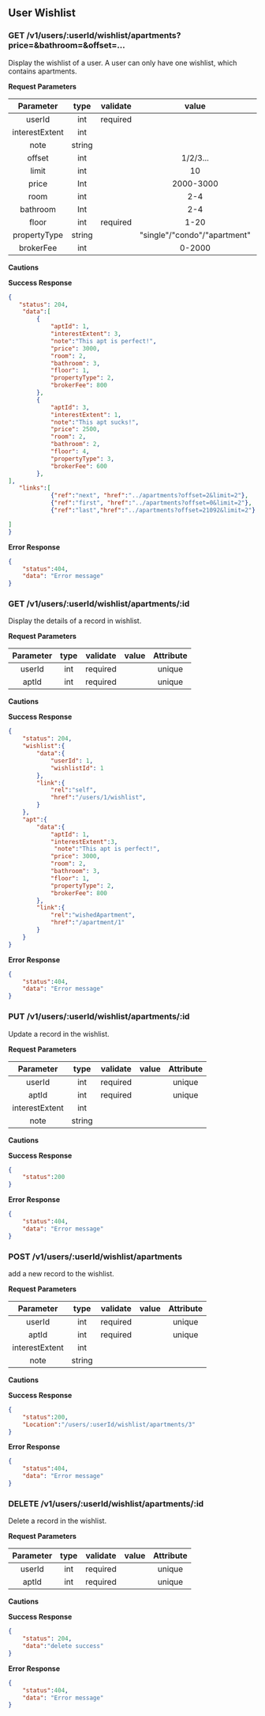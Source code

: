 User Wishlist
-------------


### GET **/v1/users/:userId/wishlist/apartments?price=&bathroom=&offset=...**

Display the wishlist of a user. A user can only have one wishlist, which contains apartments.

**Request Parameters**

| Parameter | type   | validate | value | Attribute |
|:---------:|:------:|:--------:|:-----:|:---------:|
|   userId   | int  | required |       |  unique   |
|   interestExtent   | int  |  |       |   |
|   note   | string  |  |       |    |
|   offset    |  int   |       |       1/2/3...       |    1     |        page number      |
|   limit   |  int   |       |          10          |    10     |           limit      |
|price| Int |       | 2000-3000|  2000  |   | room price |
|room| int |         |2-4|  2  | number of rooms|
|bathroom| Int | |2-4| 2| number of bathrooms|
|floor            | int    | required | 1-20    |  1  |
|propertyType| string   |   | "single"/"condo"/"apartment"  |   |   |
|brokerFee| int |   | 0-2000|   |

**Cautions**

**Success Response**

```json
{
   "status": 204,
    "data":[
        {
            "aptId": 1,
            "interestExtent": 3,
            "note":"This apt is perfect!",
            "price": 3000,
            "room": 2,
            "bathroom": 3,
            "floor": 1,
            "propertyType": 2,
            "brokerFee": 800
        },
        {
            "aptId": 3,
            "interestExtent": 1,
            "note":"This apt sucks!",
            "price": 2500,
            "room": 2,
            "bathroom": 2,
            "floor": 4,
            "propertyType": 3,
            "brokerFee": 600
        },
],
   "links":[
            {"ref":"next", "href":"../apartments?offset=2&limit=2"},
            {"ref":"first", "href":"../apartments?offset=0&limit=2"},
            {"ref":"last","href":"../apartments?offset=21092&limit=2"}

]
}

```
**Error Response**

```json
{
    "status":404,
    "data": "Error message"
}
```



### GET **/v1/users/:userId/wishlist/apartments/:id**

Display the details of a record in wishlist.

**Request Parameters**

| Parameter | type   | validate | value | Attribute |
|:---------:|:------:|:--------:|:-----:|:---------:|
|   userId   | int  | required |       |  unique   |
|   aptId    | int  | required |       |  unique   |

**Cautions**

**Success Response**

```json
{
    "status": 204,
    "wishlist":{
        "data":{
            "userId": 1,
            "wishlistId": 1
        },
        "link":{
            "rel":"self",
            "href":"/users/1/wishlist",
        }
    },
    "apt":{
        "data":{
            "aptId": 1,
            "interestExtent":3,
             "note":"This apt is perfect!",
            "price": 3000,
            "room": 2,
            "bathroom": 3,
            "floor": 1,
            "propertyType": 2,
            "brokerFee": 800
        },
        "link":{
            "rel":"wishedApartment",
            "href":"/apartment/1"
        }
    }
}
```
**Error Response**

```json
{
    "status":404,
    "data": "Error message"
}
```



### PUT  **/v1/users/:userId/wishlist/apartments/:id**

Update a record in the wishlist.

**Request Parameters**

| Parameter | type   | validate | value | Attribute |
|:---------:|:------:|:--------:|:-----:|:---------:|
|   userId   | int  | required |       |  unique   |
|   aptId    | int  | required |       |  unique   |
|   interestExtent    | int  |  |       |     |
|   note    | string  |  |       |     |

**Cautions**

**Success Response**

```json
{
    "status":200
}
```
**Error Response**

```json
{
    "status":404,
    "data": "Error message"
}
```



### POST **/v1/users/:userId/wishlist/apartments**

add a new record to the wishlist.

**Request Parameters**

| Parameter | type   | validate | value | Attribute |
|:---------:|:------:|:--------:|:-----:|:---------:|
|   userId   | int  | required |       |  unique   |
|   aptId    | int  | required |       |  unique   |
|   interestExtent    | int  |  |       |     |
|   note    | string  |  |       |     |

**Cautions**

**Success Response**

```json
{
    "status":200,
    "Location":"/users/:userId/wishlist/apartments/3"
}
```
**Error Response**

```json
{
    "status":404,
    "data": "Error message"
}
```



### DELETE **/v1/users/:userId/wishlist/apartments/:id**

Delete a record in the wishlist.

**Request Parameters**

| Parameter | type   | validate | value | Attribute |
|:---------:|:------:|:--------:|:-----:|:---------:|
|   userId   | int  | required |       |  unique   |
|   aptId    | int  | required |       |  unique   |

**Cautions**

**Success Response**

```json
{
    "status": 204,
    "data":"delete success"
}
```
**Error Response**

```json
{
    "status":404,
    "data": "Error message"
}
```
